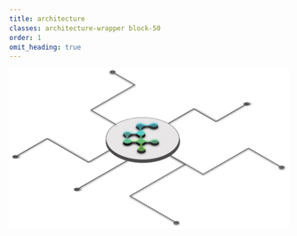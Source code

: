```yaml
---
title: architecture
classes: architecture-wrapper block-50
order: 1
omit_heading: true
---
```


![Operations Logo](/assets/images/landing/polypheny_arch_shadows.png)